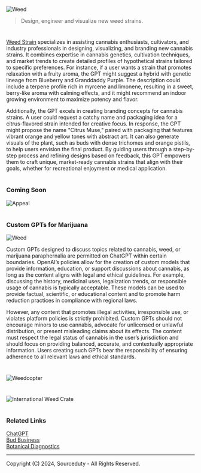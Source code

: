![Weed](https://github.com/user-attachments/assets/e54f80f8-6ba6-4635-a1a6-07bb54777423)

> Design, engineer and visualize new weed strains.
#

[Weed Strain]() specializes in assisting cannabis enthusiasts, cultivators, and industry professionals in designing, visualizing, and branding new cannabis strains. It combines expertise in cannabis genetics, cultivation techniques, and market trends to create detailed profiles of hypothetical strains tailored to specific preferences. For instance, if a user wants a strain that promotes relaxation with a fruity aroma, the GPT might suggest a hybrid with genetic lineage from Blueberry and Granddaddy Purple. The description could include a terpene profile rich in myrcene and limonene, resulting in a sweet, berry-like aroma with calming effects, and it might recommend an indoor growing environment to maximize potency and flavor.

Additionally, the GPT excels in creating branding concepts for cannabis strains. A user could request a catchy name and packaging idea for a citrus-flavored strain intended for creative focus. In response, the GPT might propose the name "Citrus Muse," paired with packaging that features vibrant orange and yellow tones with abstract art. It can also generate visuals of the plant, such as buds with dense trichomes and orange pistils, to help users envision the final product. By guiding users through a step-by-step process and refining designs based on feedback, this GPT empowers them to craft unique, market-ready cannabis strains that align with their goals, whether for recreational enjoyment or medical application.

#
### Coming Soon
![Appeal](https://github.com/user-attachments/assets/119f8b77-f1e1-49ca-89b9-117971ee7581)

#
### Custom GPTs for Marijuana

![Weed](https://github.com/user-attachments/assets/8fd8e45c-ffa2-4e47-ae10-e1e16348d1f0)

Custom GPTs designed to discuss topics related to cannabis, weed, or marijuana paraphernalia are permitted on ChatGPT within certain boundaries. OpenAI’s policies allow for the creation of custom models that provide information, education, or support discussions about cannabis, as long as the content aligns with legal and ethical guidelines. For example, discussing the history, medicinal uses, legalization trends, or responsible usage of cannabis is typically acceptable. These models can be used to provide factual, scientific, or educational content and to promote harm reduction practices in compliance with regional laws.

However, any content that promotes illegal activities, irresponsible use, or violates platform policies is strictly prohibited. Custom GPTs should not encourage minors to use cannabis, advocate for unlicensed or unlawful distribution, or present misleading claims about its effects. The content must respect the legal status of cannabis in the user’s jurisdiction and should focus on providing balanced, accurate, and contextually appropriate information. Users creating such GPTs bear the responsibility of ensuring adherence to all relevant laws and ethical standards.

#
![Weedcopter](https://github.com/user-attachments/assets/63319705-fe1b-401b-9e98-11633e6d3a0d)
#
![International Weed Crate](https://github.com/user-attachments/assets/ede282b7-98c1-4048-b5ad-53a2e3ee1a94)

#
### Related Links

[ChatGPT](https://github.com/sourceduty/ChatGPT)
<br>
[Bud Business](https://github.com/sourceduty/Bud_Business)
<br>
[Botanical Diagnostics](https://github.com/sourceduty/Botanical_Diagnostics)

***
Copyright (C) 2024, Sourceduty - All Rights Reserved.
